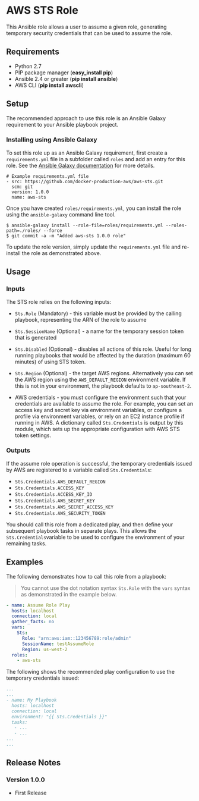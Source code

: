 # AWS STS Role

This Ansible role allows a user to assume a given role, generating temporary security credentials that can be used to assume the role.

## Requirements

- Python 2.7
- PIP package manager (**easy_install pip**)
- Ansible 2.4 or greater (**pip install ansible**)
- AWS CLI (**pip install awscli**)

## Setup

The recommended approach to use this role is an Ansible Galaxy requirement to your Ansible playbook project.

### Installing using Ansible Galaxy

To set this role up as an Ansible Galaxy requirement, first create a `requirements.yml` file in a subfolder called `roles` and add an entry for this role.  See the [Ansible Galaxy documentation](http://docs.ansible.com/ansible/galaxy.html#installing-multiple-roles-from-a-file) for more details.

```
# Example requirements.yml file
- src: https://github.com/docker-production-aws/aws-sts.git
  scm: git
  version: 1.0.0
  name: aws-sts
```

Once you have created `roles/requirements.yml`, you can install the role using the `ansible-galaxy` command line tool.

```
$ ansible-galaxy install --role-file=roles/requirements.yml --roles-path=./roles/ --force
$ git commit -a -m "Added aws-sts 1.0.0 role"
```

To update the role version, simply update the `requirements.yml` file and re-install the role as demonstrated above.

## Usage

### Inputs

The STS role relies on the following inputs:

- `Sts.Role` (Mandatory) - this variable must be provided by the calling playbook, representing the ARN of the role to assume

- `Sts.SessionName` (Optional) - a name for the temporary session token that is generated

- `Sts.Disabled` (Optional) - disables all actions of this role.  Useful for long running playbooks that would be affected by the duration (maximum 60 minutes) of using STS token.

- `Sts.Region` (Optional) - the target AWS regions.  Alternatively you can set the AWS region using the `AWS_DEFAULT_REGION` environment variable.  If this is not in your environment, the playbook defaults to `ap-southeast-2`.

- AWS credentials - you must configure the environment such that your credentials are available to assume the role.  For example, you can set an access key and secret key via environment variables, or configure a profile via environment variables, or rely on an EC2 instance profile if running in AWS.  A dictionary called `Sts.Credentials` is output by this module, which sets up the appropriate configuration with AWS STS token settings.

### Outputs

If the assume role operation is successful, the temporary credentials issued by AWS are registered to a variable called `Sts.Credentials`:

- `Sts.Credentials.AWS_DEFAULT_REGION`
- `Sts.Credentials.ACCESS_KEY`
- `Sts.Credentials.ACCESS_KEY_ID`
- `Sts.Credentials.AWS_SECRET_KEY`
- `Sts.Credentials.AWS_SECRET_ACCESS_KEY`
- `Sts.Credentials.AWS_SECURITY_TOKEN`

You should call this role from a dedicated play, and then define your subsequent playbook tasks in separate plays.  This allows the `Sts.Credentials`variable to be used to configure the environment of your remaining tasks.


## Examples

The following demonstrates how to call this role from a playbook:

> You cannot use the dot notation syntax `Sts.Role` with the `vars` syntax as demonstrated in the example below.

```yaml
- name: Assume Role Play
  hosts: localhost
  connection: local
  gather_facts: no
  vars:
    Sts:
      Role: "arn:aws:iam::123456789:role/admin"
      SessionName: testAssumeRole
      Region: us-west-2
  roles:
    - aws-sts
```

The following shows the recommended play configuration to use the temporary credentials issued:

```yaml
...
...
- name: My Playbook
  hosts: localhost
  connection: local
  environment: "{{ Sts.Credentials }}"
  tasks:
   - ...
   - ...
...
...
```

## Release Notes

### Version 1.0.0

- First Release